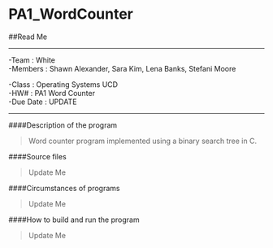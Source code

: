 # PA1_WordCounter
##Read Me
_____
-Team      :  White     
-Members   :  Shawn Alexander, Sara Kim, 
              Lena Banks, Stefani Moore
              
-Class     :  Operating Systems UCD           
-HW#       :  PA1 Word Counter               
-Due Date  :  UPDATE
****
####Description of the program

>Word counter program implemented using a binary search tree in C.

####Source files

>Update Me

####Circumstances of programs

>Update Me

####How to build and run the program

>Update Me
